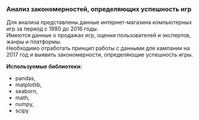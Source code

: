 ### Анализ закономерностей, определяющих успешность игр

Для анализа представлены данные интернет-магазина компьютерных игр за период с 1980 до 2016 годы.  
Имеются данные о продажах игр, оценки пользователей и экспертов, жанры и платформы.  
Необходимо отработать принцип работы с данными для кампании на 2017 год и выявить закономерности, определяющие успешность игры.  

**Используемые библиотеки:** 
- pandas,
- matplotlib,
- seaborn,
- math,
- numpy,
- scipy
